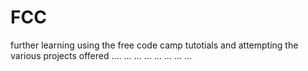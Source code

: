 # FCC
further learning using the free code camp tutotials and attempting the various projects offered
....
...
...
...
...
...
...
...
